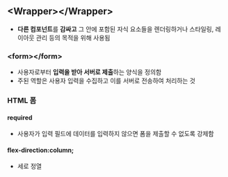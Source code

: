 ## \<Wrapper>\</Wrapper>

-   **다른 컴포넌트**를 **감싸고** 그 안에 포함된 자식 요소들을 렌더링하거나 스타일링, 레이아웃 관리 등의 목적을 위해 사용됨

### \<form>\</form>

-   사용자로부터 **입력을 받아 서버로 제출**하는 양식을 정의함
-   주된 역할은 사용자 입력을 수집하고 이를 서버로 전송하여 처리하는 것

### HTML 폼

#### required

-   사용자가 입력 필드에 데이터를 입력하지 않으면 폼을 제출할 수 없도록 강제함

#### flex-direction:column;

-   세로 정열
